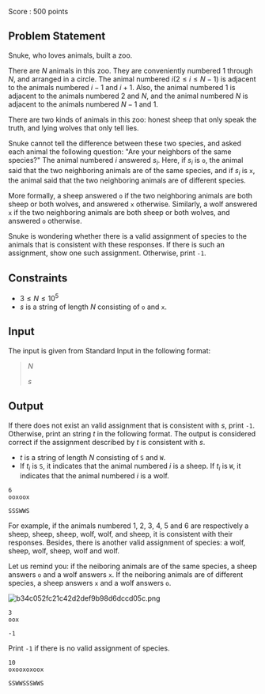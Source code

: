 Score : $500$ points

## Problem Statement

Snuke, who loves animals, built a zoo.

There are $N$ animals in this zoo. They are conveniently numbered $1$ through $N$, and arranged in a circle.
The animal numbered $i (2 \leq i \leq N-1)$ is adjacent to the animals numbered $i-1$ and $i+1$. Also, the animal numbered $1$ is adjacent to the animals numbered $2$ and $N$, and the animal numbered $N$ is adjacent to the animals numbered $N-1$ and $1$.

There are two kinds of animals in this zoo: honest sheep that only speak the truth, and lying wolves that only tell lies.

Snuke cannot tell the difference between these two species, and asked each animal the following question: "Are your neighbors of the same species?" The animal numbered $i$ answered $s_i$. Here, if $s_i$ is `o`, the animal said that the two neighboring animals are of the same species, and if $s_i$ is `x`, the animal said that the two neighboring animals are of different species.

More formally, a sheep answered `o` if the two neighboring animals are both sheep or both wolves, and answered `x` otherwise.
Similarly, a wolf answered `x` if the two neighboring animals are both sheep or both wolves, and answered `o` otherwise.

Snuke is wondering whether there is a valid assignment of species to the animals that is consistent with these responses. If there is such an assignment, show one such assignment. Otherwise, print `-1`.

## Constraints

- $3 \leq N \leq 10^{5}$
- $s$ is a string of length $N$ consisting of `o` and `x`.

## Input

The input is given from Standard Input in the following format:

> $N$
> 
> $s$

## Output

If there does not exist an valid assignment that is consistent with $s$, print `-1`.
Otherwise, print an string $t$ in the following format. The output is considered correct if the assignment described by $t$ is consistent with $s$.

- $t$ is a string of length $N$ consisting of `S` and `W`.
- If $t_i$ is `S`, it indicates that the animal numbered $i$ is a sheep. If $t_i$ is `W`, it indicates that the animal numbered $i$ is a wolf.

```input1
6
ooxoox
```

```output1
SSSWWS
```

For example, if the animals numbered $1$, $2$, $3$, $4$, $5$ and $6$ are respectively a sheep, sheep, sheep, wolf, wolf, and sheep, it is consistent with their responses. Besides, there is another valid assignment of species: a wolf, sheep, wolf, sheep, wolf and wolf.

Let us remind you: if the neiboring animals are of the same species, a sheep answers `o` and a wolf answers `x`. If the neiboring animals are of different species, a sheep answers `x` and a wolf answers `o`.

![b34c052fc21c42d2def9b98d6dccd05c.png](https://atcoder.jp/img/arc069/b34c052fc21c42d2def9b98d6dccd05c.png)

```input2
3
oox
```

```output2
-1
```

Print `-1` if there is no valid assignment of species.

```input3
10
oxooxoxoox
```

```output3
SSWWSSSWWS
```